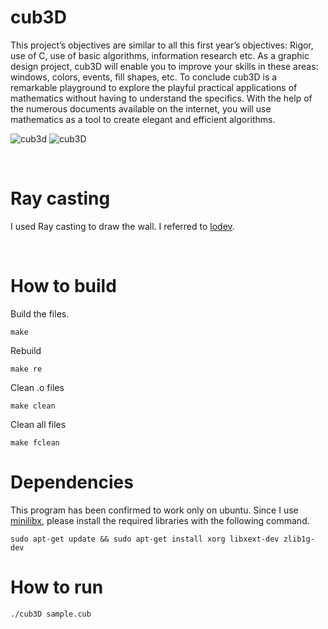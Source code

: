 # cub3D
This project’s objectives are similar to all this first year’s objectives: Rigor, use of C, use
of basic algorithms, information research etc.
As a graphic design project, cub3D will enable you to improve your skills in these
areas: windows, colors, events, fill shapes, etc.
To conclude cub3D is a remarkable playground to explore the playful practical applications of mathematics without having to understand the specifics.
With the help of the numerous documents available on the internet, you will use
mathematics as a tool to create elegant and efficient algorithms.

![cub3d](https://user-images.githubusercontent.com/51109408/123183313-43275480-d4cc-11eb-838a-96b2d6246720.png)
![cub3D](https://user-images.githubusercontent.com/51109408/123184044-d1e8a100-d4cd-11eb-873c-8a6e104d6924.gif)

<br>

# Ray casting
I used Ray casting to draw the wall. I referred to [lodev](https://lodev.org/cgtutor/raycasting.html).

<br>

# How to build
Build the files.
```
make
```
Rebuild
```
make re
```
Clean .o files
```
make clean
```
Clean all files
```
make fclean
```

# Dependencies
This program has been confirmed to work only on ubuntu. Since I use [minilibx](https://harm-smits.github.io/42docs/libs/minilibx/getting_started.html), please install the required libraries with the following command.
```
sudo apt-get update && sudo apt-get install xorg libxext-dev zlib1g-dev
```

# How to run
```
./cub3D sample.cub
```
